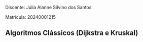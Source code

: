 Discente: Júlia Alanne Silvino dos Santos

Matrícula: 20240001215

## Algoritmos Clássicos (Dijkstra e Kruskal)
